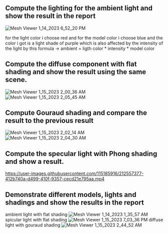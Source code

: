 ## Compute the lighting for the ambient light and show the result in the report

![Mesh Viewer 1_14_2023 6_52_20 PM](https://user-images.githubusercontent.com/115185916/212485544-4dae2191-e88e-434d-98c9-740d3d356a65.png)

for the light color i choose red and for the model color i choose blue and the color i got is a light shade of purple which is also affected by the intensity of the light
by this formula -> ambient = ligth color * intensity * model color


## Compute the diffuse component with flat shading and show the result using the same scene.
![Mesh Viewer 1_15_2023 2_00_36 AM](https://user-images.githubusercontent.com/115185916/212502378-66f62a6f-2954-45d2-a354-25e459d42e7f.png)
![Mesh Viewer 1_15_2023 2_05_45 AM](https://user-images.githubusercontent.com/115185916/212502490-fe6c057f-6ffd-4779-856f-06e0406dac0a.png)

## Compute Gouraud shading and compare the result to the previous result
![Mesh Viewer 1_15_2023 2_02_14 AM](https://user-images.githubusercontent.com/115185916/212502432-b320c315-08b1-42a4-9e1a-c228868a9772.png)
![Mesh Viewer 1_15_2023 2_04_30 AM](https://user-images.githubusercontent.com/115185916/212502474-71099834-48fc-4697-bd73-5a9de708fa3b.png)


## Compute the specular light with Phong shading and show a result.
https://user-images.githubusercontent.com/115185916/212557377-412b740a-d499-410f-9357-cecd21e795aa.mp4

## Demonstrate different models, lights and shadings and show the results in the report
ambient light with flat shading
![Mesh Viewer 1_14_2023 1_35_57 AM](https://user-images.githubusercontent.com/115185916/212558207-517a6c98-0951-493f-bb00-a51a769586eb.png)
spicular light with flat shading
![Mesh Viewer 1_15_2023 7_03_36 PM](https://user-images.githubusercontent.com/115185916/212558241-888daf56-1c5b-45ee-8a22-5d31d6217a83.png)
diffuse light with gouraud shading
![Mesh Viewer 1_15_2023 2_44_52 AM](https://user-images.githubusercontent.com/115185916/212558441-6614dbb3-60d1-4389-8b84-4b2b483c61a5.png)
